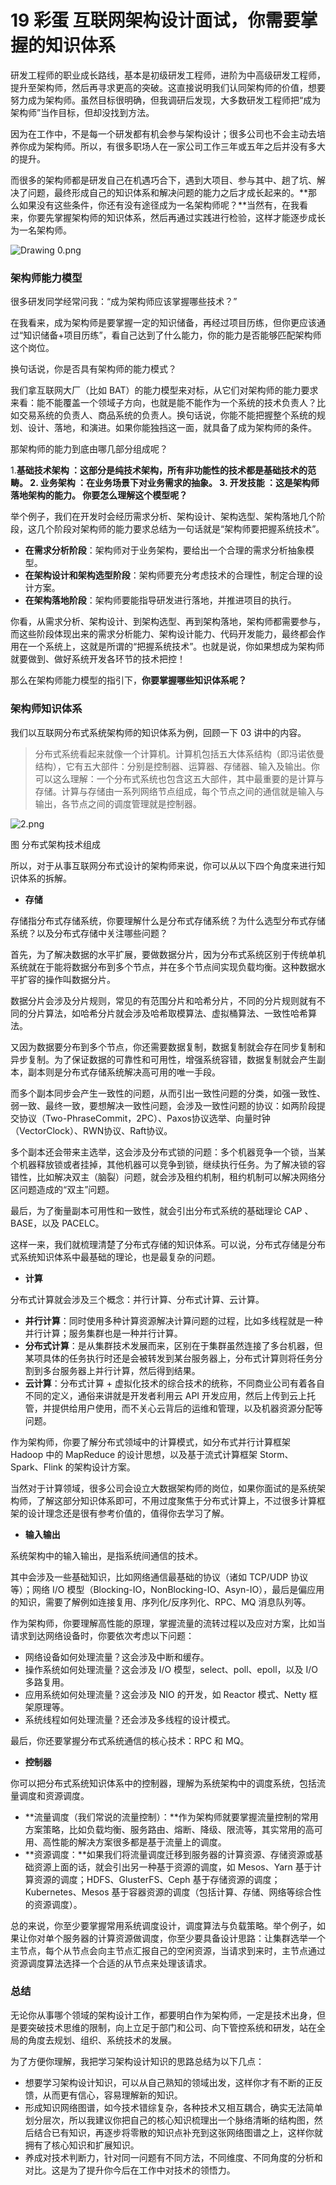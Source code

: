 19 彩蛋 互联网架构设计面试，你需要掌握的知识体系
==========================

研发工程师的职业成长路线，基本是初级研发工程师，进阶为中高级研发工程师，提升至架构师，然后再寻求更高的突破。这直接说明我们认同架构师的价值，想要努力成为架构师。虽然目标很明确，但我调研后发现，大多数研发工程师把“成为架构师”当作目标，但却没找到方法。

因为在工作中，不是每一个研发都有机会参与架构设计；很多公司也不会主动去培养你成为架构师。所以，有很多职场人在一家公司工作三年或五年之后并没有多大的提升。

而很多的架构师都是研发自己在机遇巧合下，遇到大项目、参与其中、趟了坑、解决了问题，最终形成自己的知识体系和解决问题的能力之后才成长起来的。**那么如果没有这些条件，你还有没有途径成为一名架构师呢？**当然有，在我看来，你要先掌握架构师的知识体系，然后再通过实践进行检验，这样才能逐步成长为一名架构师。

![Drawing 0.png](assets/Cgp9HWA-_yKAS726AAFIB4WlQhs636.png)

### 架构师能力模型

很多研发同学经常问我：“成为架构师应该掌握哪些技术？”

在我看来，成为架构师是要掌握一定的知识储备，再经过项目历练，但你更应该通过“知识储备+项目历练”，看自己达到了什么能力，你的能力是否能够匹配架构师这个岗位。

换句话说，你是否具有架构师的能力模式？

我们拿互联网大厂（比如 BAT）的能力模型来对标，从它们对架构师的能力要求来看：能不能覆盖一个领域子方向，也就是能不能作为一个系统的技术负责人？比如交易系统的负责人、商品系统的负责人。换句话说，你能不能把握整个系统的规划、设计、落地，和演进。如果你能独挡这一面，就具备了成为架构师的条件。

那架构师的能力到底由哪几部分组成呢？

1.**基础技术架构 **：这部分是纯技术架构，所有非功能性的技术都是基础技术的范畴。
2.** 业务架构 **：在业务场景下对业务需求的抽象。
3.** 开发技能 **：这是架构师落地架构的能力。** 你要怎么理解这个模型呢？**

举个例子，我们在开发时会经历需求分析、架构设计、架构选型、架构落地几个阶段，这几个阶段对架构师的能力要求总结为一句话就是“架构师要把握系统技术”。

* **在需求分析阶段**：架构师对于业务架构，要给出一个合理的需求分析抽象模型。
* **在架构设计和架构选型阶段**：架构师要充分考虑技术的合理性，制定合理的设计方案。
* **在架构落地阶段**：架构师要能指导研发进行落地，并推进项目的执行。

你看，从需求分析、架构设计、到架构选型、再到架构落地，架构师都需要参与，而这些阶段体现出来的需求分析能力、架构设计能力、代码开发能力，最终都会作用在一个系统上，这就是所谓的“把握系统技术”。也就是说，你如果想成为架构师就要做到、做好系统开发各环节的技术把控！

那么在架构师能力模型的指引下，**你要掌握哪些知识体系呢？**

### 架构师知识体系

我们以互联网分布式系统架构师的知识体系为例，回顾一下 03 讲中的内容。

> 分布式系统看起来就像一个计算机。计算机包括五大体系结构（即冯诺依曼结构），它有五大部件：分别是控制器、运算器、存储器、输入及输出。你可以这么理解：一个分布式系统也包含这五大部件，其中最重要的是计算与存储。计算与存储由一系列网络节点组成，每个节点之间的通信就是输入与输出，各节点之间的调度管理就是控制器。

![2.png](assets/Cgp9HWBATQaASu9PAACL5Fkb_zg529.png)

图 分布式架构技术组成

所以，对于从事互联网分布式设计的架构师来说，你可以从以下四个角度来进行知识体系的拆解。

* **存储**

存储指分布式存储系统，你要理解什么是分布式存储系统？为什么选型分布式存储系统？以及分布式存储中关注哪些问题？

首先，为了解决数据的水平扩展，要做数据分片，因为分布式系统区别于传统单机系统就在于能将数据分布到多个节点，并在多个节点间实现负载均衡。这种数据水平扩容的操作叫数据分片。

数据分片会涉及分片规则，常见的有范围分片和哈希分片，不同的分片规则就有不同的分片算法，如哈希分片就会涉及哈希取模算法、虚拟桶算法、一致性哈希算法。

又因为数据要分布到多个节点，你还需要数据复制，数据复制就会存在同步复制和异步复制。为了保证数据的可靠性和可用性，增强系统容错，数据复制就会产生副本，副本则是分布式存储系统解决高可用的唯一手段。

而多个副本同步会产生一致性的问题，从而引出一致性问题的分类，如强一致性、弱一致、最终一致，要想解决一致性问题，会涉及一致性问题的协议：如两阶段提交协议（Two-PhraseCommit，2PC）、Paxos协议选举、向量时钟（VectorClock）、RWN协议、Raft协议。

多个副本还会带来主选举，这会涉及分布式锁的问题：多个机器竞争一个锁，当某个机器释放锁或者挂掉，其他机器可以竞争到锁，继续执行任务。为了解决锁的容错性，比如解决双主（脑裂）问题，就会涉及租约机制，租约机制可以解决网络分区问题造成的“双主”问题。

最后，为了衡量副本可用性和一致性，就会引出分布式系统的基础理论 CAP 、BASE，以及 PACELC。

这样一来，我们就梳理清楚了分布式存储的知识体系。可以说，分布式存储是分布式系统知识体系中最基础的理论，也是最复杂的问题。

* **计算**

分布式计算就会涉及三个概念：并行计算、分布式计算、云计算。

* **并行计算**：同时使用多种计算资源解决计算问题的过程，比如多线程就是一种并行计算；服务集群也是一种并行计算。
* **分布式计算**：是从集群技术发展而来，区别在于集群虽然连接了多台机器，但某项具体的任务执行时还是会被转发到某台服务器上，分布式计算则将任务分割到多台服务器上并行计算，然后得到结果。
* **云计算**：分布式计算 + 虚拟化技术的综合技术的统称，不同商业公司有着各自不同的定义，通俗来讲就是开发者利用云 API 开发应用，然后上传到云上托管，并提供给用户使用，而不关心云背后的运维和管理，以及机器资源分配等问题。

作为架构师，你要了解分布式领域中的计算模式，如分布式并行计算框架 Hadoop 中的 MapReduce 的设计思想，以及基于流式计算框架 Storm、Spark、Flink 的架构设计方案。

当然对于计算领域，很多公司会设立大数据架构师的岗位，如果你面试的是系统架构师，了解这部分知识体系即可，不用过度聚焦于分布式计算上，不过很多计算框架的设计理念还是很有参考价值的，值得你去学习了解。

* **输入输出**

系统架构中的输入输出，是指系统间通信的技术。

其中会涉及一些基础知识，比如网络通信最基础的协议（诸如 TCP/UDP 协议等）；网络 I/O 模型（Blocking-IO，NonBlocking-IO、Asyn-IO），最后是偏应用的知识，需要了解例如连接复用、序列化/反序列化、RPC、MQ 消息队列等。

作为架构师，你要理解高性能的原理，掌握流量的流转过程以及应对方案，比如当请求到达网络设备时，你要依次考虑以下问题：

* 网络设备如何处理流量？这会涉及中断和缓存。
* 操作系统如何处理流量？这会涉及 I/O 模型，select、poll、epoll，以及 I/O 多路复用。
* 应用系统如何处理流量？这会涉及 NIO 的开发，如 Reactor 模式、Netty 框架原理等。
* 系统线程如何处理流量？还会涉及多线程的设计模式。

最后，你还要掌握分布式系统通信的核心技术：RPC 和 MQ。

* **控制器**

你可以把分布式系统知识体系中的控制器，理解为系统架构中的调度系统，包括流量调度和资源调度。

* \*\*流量调度（我们常说的流量控制）：\*\*作为架构师就要掌握流量控制的常用方案策略，比如负载均衡、服务路由、熔断、降级、限流等，其实常用的高可用、高性能的解决方案很多都是基于流量上的调度。
* \*\*资源调度：\*\*如果我们将流量调度迁移到服务器的计算资源、存储资源或基础资源上面的话，就会引出另一种基于资源的调度，如 Mesos、Yarn 基于计算资源的调度；HDFS、GlusterFS、Ceph 基于存储资源的调度；Kubernetes、Mesos 基于容器资源的调度（包括计算、存储、网络等综合性的资源调度）。

总的来说，你至少要掌握常用系统调度设计，调度算法与负载策略。举个例子，如果让你对单个服务器的计算资源做调度，你至少要具备设计思路：让集群选举一个主节点，每个从节点会向主节点汇报自己的空闲资源，当请求到来时，主节点通过资源调度算法选择一个合适的从节点来处理该请求。

### 总结

无论你从事哪个领域的架构设计工作，都要明白作为架构师，一定是技术出身，但是要突破技术思维的限制，向上立足于部门和公司、向下管控系统和研发，站在全局的角度去规划、组织、系统技术的发展。

为了方便你理解，我把学习架构设计知识的思路总结为以下几点：

* 想要学习架构设计知识，可以从自己熟知的领域出发，这样你才有不断的正反馈，从而更有信心，容易理解新的知识。
* 形成知识网络图谱，如今技术错综复杂，各种技术又相互耦合，确实无法简单划分层次，所以我建议你把自己的核心知识梳理出一个脉络清晰的结构图，然后结合已有知识，再逐步将零散的知识点补充到这张网络图谱之上，这样你就拥有了核心知识和扩展知识。
* 养成对技术判断力，针对同一问题有不同方法，不同维度、不同角度的分析和对比。这是为了提升你今后在工作中对技术的领悟力。
